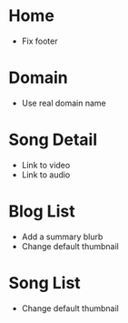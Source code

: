 # Home

* Fix footer

# Domain

* Use real domain name

# Song Detail

* Link to video
* Link to audio

# Blog List

* Add a summary blurb
* Change default thumbnail

# Song List

* Change default thumbnail
